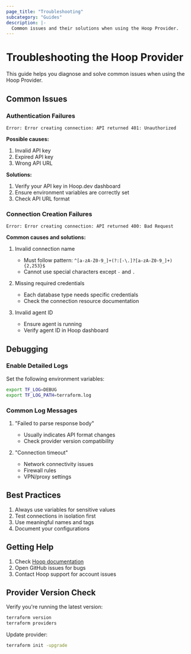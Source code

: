 ```yaml
---
page_title: "Troubleshooting"
subcategory: "Guides"
description: |-
  Common issues and their solutions when using the Hoop Provider.
---
```


# Troubleshooting the Hoop Provider

This guide helps you diagnose and solve common issues when using the Hoop Provider.

## Common Issues

### Authentication Failures

```
Error: Error creating connection: API returned 401: Unauthorized
```

**Possible causes:**
1. Invalid API key
2. Expired API key
3. Wrong API URL

**Solutions:**
1. Verify your API key in Hoop.dev dashboard
2. Ensure environment variables are correctly set
3. Check API URL format

### Connection Creation Failures

```
Error: Error creating connection: API returned 400: Bad Request
```

**Common causes and solutions:**

1. Invalid connection name
   - Must follow pattern: `^[a-zA-Z0-9_]+(?:[-\.]?[a-zA-Z0-9_]+){2,253}$`
   - Cannot use special characters except `-` and `.`

2. Missing required credentials
   - Each database type needs specific credentials
   - Check the connection resource documentation

3. Invalid agent ID
   - Ensure agent is running
   - Verify agent ID in Hoop dashboard

## Debugging

### Enable Detailed Logs

Set the following environment variables:

```bash
export TF_LOG=DEBUG
export TF_LOG_PATH=terraform.log
```

### Common Log Messages

1. "Failed to parse response body"
   - Usually indicates API format changes
   - Check provider version compatibility

2. "Connection timeout"
   - Network connectivity issues
   - Firewall rules
   - VPN/proxy settings

## Best Practices

1. Always use variables for sensitive values
2. Test connections in isolation first
3. Use meaningful names and tags
4. Document your configurations

## Getting Help

1. Check [Hoop documentation](https://hoop.dev/docs)
2. Open GitHub issues for bugs
3. Contact Hoop support for account issues

## Provider Version Check

Verify you're running the latest version:

```bash
terraform version
terraform providers
```

Update provider:

```bash
terraform init -upgrade
```
